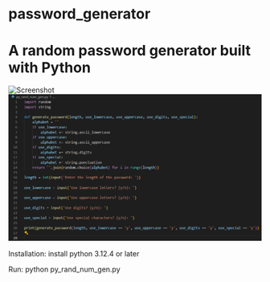 # password_generator

# A random password generator built with Python

![Screenshot](https://github.com/ARMummert/password_generator/assets/135379751/54cdfd29-5c2d-4665-96c6-794da2ca8676)
![Screenshot](https://github.com/ARMummert/password_generator/blob/main/ran_num_gen.png)

Installation:
install python 3.12.4 or later

Run:
python py_rand_num_gen.py
